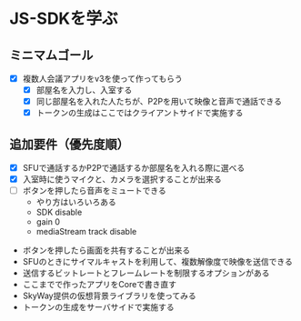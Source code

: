 # JS-SDKを学ぶ
## ミニマムゴール
  - [x] 複数人会議アプリをv3を使って作ってもらう
      - [x] 部屋名を入力し、入室する
      - [x] 同じ部屋名を入れた人たちが、P2Pを用いて映像と音声で通話できる
    - [x] トークンの生成はここではクライアントサイドで実施する
## 追加要件（優先度順）
  - [x] SFUで通話するかP2Pで通話するか部屋名を入れる際に選べる
  - [x] 入室時に使うマイクと、カメラを選択することが出来る
  - [ ] ボタンを押したら音声をミュートできる
    - やり方はいろいろある
    - SDK disable
    - gain 0
    - mediaStream track disable
  - ボタンを押したら画面を共有することが出来る
  - SFUのときにサイマルキャストを利用して、複数解像度で映像を送信できる
  - 送信するビットレートとフレームレートを制限するオプションがある
  - ここまでで作ったアプリをCoreで書き直す
  - SkyWay提供の仮想背景ライブラリを使ってみる
  - トークンの生成をサーバサイドで実施する